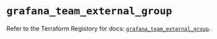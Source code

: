 # `grafana_team_external_group`

Refer to the Terraform Registory for docs: [`grafana_team_external_group`](https://registry.terraform.io/providers/grafana/grafana/3.16.0/docs/resources/team_external_group).
